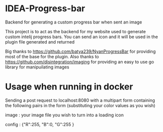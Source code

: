 # IDEA-Progress-bar
Backend for generating a custom progress bar when sent an image

This project is to act as the backend for my website used to generate custom intelij progress bars.
You can send an icon and it will be used in the plugin file generated and returned

Big thanks to https://github.com/batya239/NyanProgressBar for providing most of the base for the plugin.
Also thanks to https://github.com/disintegration/imaging for providing an easy to use go library for manipuilating images



# Usage when running in docker

Sending a post request to localhost:8080 with a multipart form containing the following pairs in the form (substituting your color values as you wish)


image : your image file you wish to turn into a loading icon

config : {"R":255, "B":0, "G":255 }
